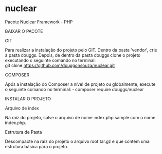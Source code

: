 # nuclear
Pacote Nuclear Framework - PHP

BAIXAR O PACOTE

GIT

  Para realizar a instalação do projeto pelo GIT. Dentro da pasta 'vendor', crie a pasta douggs.
  Depois, de dentro da pasta douggs clone o projeto executando o seguinte comando no terminal: 
    <br>git clone https://github.com/douggonsouza/nuclear.git

COMPOSER

  Após a instalação do Composer a nível de projeto ou globalmente, execute o seguinte comando no terminal:
    - composer require douggs/nuclear

INSTALAR O PROJETO

Arquivo de index

  Na raiz do projeto, salve o arquivo de nome index.php.sample com o nome index.php.
  
Estrutura de Pasta

  Descompacte na raiz do projeto o arquivo root.tar.gz e que contém uma estrutura básica para o projeto.
  




